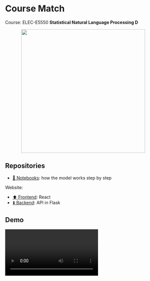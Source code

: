 # Course Match

Course: ELEC-E5550 **Statistical Natural Language Processing D**

<p align="center">
<img src="https://aaltologo.fi/dl.php?type=png&file=logo-73049-1.png" width="400" />
</p>

## Repositories

- [📒 Notebooks](https://github.com/SNLP-project-team2023/CourseMatchPrototype): how the model works step by step

Website:
- [⬆️ Frontend](https://github.com/SNLP-project-team2023/course_match_ui): React
- [⬇️ Backend](https://github.com/SNLP-project-team2023/course_match_api): API in Flask


## Demo

![](profile/demo.mp4)

